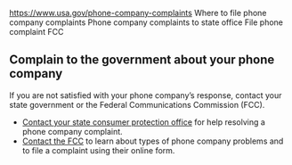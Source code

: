 

https://www.usa.gov/phone-company-complaints
Where to file phone company complaints
Phone company complaints to state office
File phone complaint FCC

**Complain to the government about your phone company**
-------------------------------------------------------

If you are not satisfied with your phone company’s response, contact your state government or the Federal Communications Commission (FCC).

* [Contact your state consumer protection office](https://www.usa.gov/state-consumer)
  for help resolving a phone company complaint.
* [Contact the FCC](https://consumercomplaints.fcc.gov/hc/en-us/articles/360001201223)
  to learn about types of phone company problems and to file a complaint using their online form.
